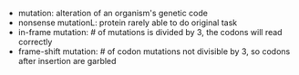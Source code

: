 - mutation: alteration of an organism's genetic code
- nonsense mutationL: protein rarely able to do original task
- in-frame mutation: # of mutations is divided by 3, the codons will read correctly
- frame-shift mutation: # of codon mutations not divisible by 3, so codons after insertion are garbled